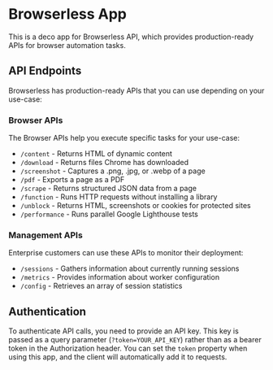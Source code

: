 # Browserless App

This is a deco app for Browserless API, which provides production-ready APIs for browser automation tasks.

## API Endpoints

Browserless has production-ready APIs that you can use depending on your use-case:

### Browser APIs

The Browser APIs help you execute specific tasks for your use-case:

* `/content` - Returns HTML of dynamic content
* `/download` - Returns files Chrome has downloaded
* `/screenshot` - Captures a .png, .jpg, or .webp of a page
* `/pdf` - Exports a page as a PDF
* `/scrape` - Returns structured JSON data from a page
* `/function` - Runs HTTP requests without installing a library
* `/unblock` - Returns HTML, screenshots or cookies for protected sites
* `/performance` - Runs parallel Google Lighthouse tests

### Management APIs

Enterprise customers can use these APIs to monitor their deployment:

* `/sessions` - Gathers information about currently running sessions
* `/metrics` - Provides information about worker configuration
* `/config` - Retrieves an array of session statistics

## Authentication

To authenticate API calls, you need to provide an API key. This key is passed as a query parameter (`?token=YOUR_API_KEY`) rather than as a bearer token in the Authorization header. You can set the `token` property when using this app, and the client will automatically add it to requests.
